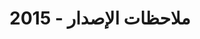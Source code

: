 ﻿---
title: ملاحظات الإصدار - 2015
type: docs
weight: 60
url: /ar/reportingservices/release-notes-2015/
---
